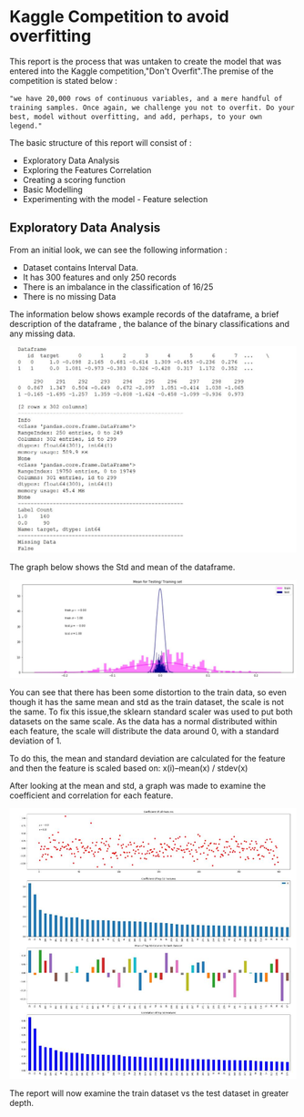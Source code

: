 <h1>Kaggle Competition to avoid overfitting</h2>

This report is the process that was untaken to create the model that was entered into the Kaggle competition,"Don't Overfit".The premise of the competition is stated below :

    "we have 20,000 rows of continuous variables, and a mere handful of training samples. Once again, we challenge you not to overfit. Do your best, model without overfitting, and add, perhaps, to your own legend."

The basic structure of this report will consist of :
<ul>
  <li>Exploratory Data Analysis</li>
    <li>Exploring the Features Correlation</li>
    <li>Creating a scoring function</li>
    <li>Basic Modelling</li>
    <li>Experimenting with the model - Feature selection</li>
  </ul>

<h2>Exploratory Data Analysis</h2>

From an initial look, we can see the following information :
<ul>
    <li>Dataset contains Interval Data.</li>
    <li>It has 300 features and only 250 records</li>
    <li>There is an imbalance in the classification of 16/25</li>
    <li>There is no missing Data</li>
 </ul>

The information below shows example records of the dataframe, a brief description of the dataframe , the balance of the binary classifications and any missing data.

<img src="Data_First_Look.JPG">

The graph below shows the Std and mean of the dataframe.

<img src="mean_std_Data_first.JPG">

You can see that there has been some distortion to the train data, so even though it has the same mean and std as the train dataset, the scale is not the same. To fix this issue,the sklearn standard scaler was used to put both datasets on the same scale. As the data has a normal distributed within each feature, the scale will distribute the data around 0, with a standard deviation of 1.

To do this, the mean and standard deviation are calculated for the feature and then the feature is scaled based on: x(i)–mean(x) / stdev(x)

After looking at the mean and std, a graph was made to examine the coefficient and correlation for each feature.

<img src="Coefficient.JPG"> 

The report will now examine the train dataset vs the test dataset in greater depth.

